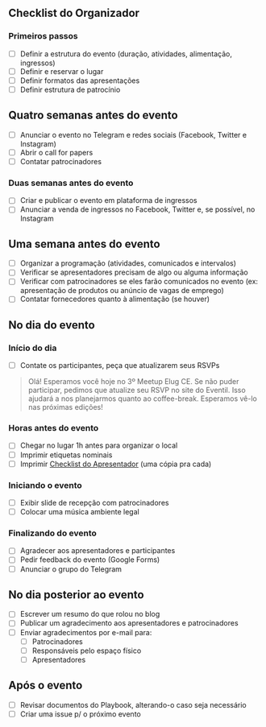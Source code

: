 ## Checklist do Organizador

### Primeiros passos

- [ ] Definir a estrutura do evento (duração, atividades, alimentação, ingressos)
- [ ] Definir e reservar o lugar
- [ ] Definir formatos das apresentações
- [ ] Definir estrutura de patrocínio

## Quatro semanas antes do evento

- [ ] Anunciar o evento no Telegram e redes sociais (Facebook, Twitter e Instagram)
- [ ] Abrir o call for papers
- [ ] Contatar patrocinadores

### Duas semanas antes do evento

- [ ] Criar e publicar o evento em plataforma de ingressos
- [ ] Anunciar a venda de ingressos no Facebook, Twitter e, se possível, no Instagram

## Uma semana antes do evento

- [ ] Organizar a programação (atividades, comunicados e intervalos)
- [ ] Verificar se apresentadores precisam de algo ou alguma informação
- [ ] Verificar com patrocinadores se eles farão comunicados no evento (ex: apresentação de produtos ou anúncio de vagas de emprego)
- [ ] Contatar fornecedores quanto à alimentação (se houver)

## No dia do evento

### Início do dia

- [ ] Contate os participantes, peça que atualizarem seus RSVPs

> Olá! Esperamos você hoje no 3º Meetup Elug CE. Se não puder participar, pedimos que atualize seu RSVP no site do Eventil. Isso ajudará a nos planejarmos quanto ao coffee-break. Esperamos vê-lo nas próximas edições!

### Horas antes do evento

- [ ] Chegar no lugar 1h antes para organizar o local
- [ ] Imprimir etiquetas nominais
- [ ] Imprimir [Checklist do Apresentador](presenters.md) (uma cópia pra cada)

### Iniciando o evento

- [ ] Exibir slide de recepção com patrocinadores
- [ ] Colocar uma música ambiente legal

### Finalizando do evento

- [ ] Agradecer aos apresentadores e participantes
- [ ] Pedir feedback do evento (Google Forms)
- [ ] Anunciar o grupo do Telegram

## No dia posterior ao evento

- [ ] Escrever um resumo do que rolou no blog
- [ ] Publicar um agradecimento aos apresentadores e patrocinadores
- [ ] Enviar agradecimentos por e-mail para:
  - [ ] Patrocinadores
  - [ ] Responsáveis pelo espaço físico
  - [ ] Apresentadores

## Após o evento

- [ ] Revisar documentos do Playbook, alterando-o caso seja necessário
- [ ] Criar uma issue p/ o próximo evento

